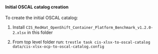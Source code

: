 #### Initial OSCAL catalog creation

To create the initial OSCAL catalog: 

1. Install `CIS_RedHat_OpenShift_Container_Platform_Benchmark_v1.2.0-2.xlsx` in this folder

2. From top level folder run: `trestle task cis-xlsx-to-oscal-catalog data/cis-xlsx-ocp-to-oscal-catalog.config`